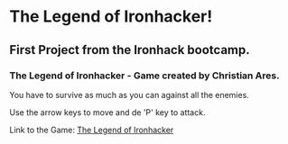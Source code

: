 # The Legend of Ironhacker!

## First Project from the Ironhack bootcamp.

### The Legend of Ironhacker - Game created by Christian Ares.

You have to survive as much as you can against all the enemies.

Use the arrow keys to move and de 'P' key to attack.

Link to the Game: [The Legend of Ironhacker](https://christian-ares.github.io/The-Legend-of-Ironhacker/)
